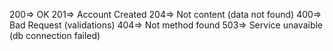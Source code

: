 200=> OK
201=> Account Created
204=> Not content (data not found)
400=> Bad Request (validations)
404=> Not method found
503=> Service unavaible (db connection failed)
